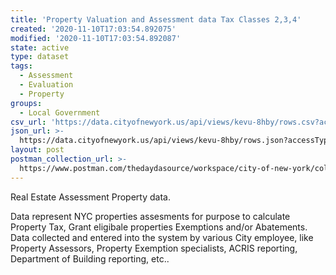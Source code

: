 ```yaml
---
title: 'Property Valuation and Assessment data Tax Classes 2,3,4'
created: '2020-11-10T17:03:54.892075'
modified: '2020-11-10T17:03:54.892087'
state: active
type: dataset
tags:
  - Assessment
  - Evaluation
  - Property
groups:
  - Local Government
csv_url: 'https://data.cityofnewyork.us/api/views/kevu-8hby/rows.csv?accessType=DOWNLOAD'
json_url: >-
  https://data.cityofnewyork.us/api/views/kevu-8hby/rows.json?accessType=DOWNLOAD
layout: post
postman_collection_url: >-
  https://www.postman.com/thedaydasource/workspace/city-of-new-york/collection/15909983-3315b857-6e85-4baa-b988-4dfd9bb51c05
---
```

Real Estate Assessment Property data.

Data represent NYC properties assesments for purpose to calculate Property Tax, Grant eligibale properties Exemptions and/or Abatements. Data collected and entered into the system by various City employee, like Property Assessors, Property Exemption specialists, ACRIS reporting, Department of Building reporting, etc..
